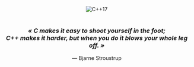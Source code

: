 <div align="center">
  <img src="https://img.shields.io/badge/C%2B%2B-17-blue.svg" alt="C++17"/>
</div>

<br/>

<div align="center">
  <em>
    <h3>
      « C makes it easy to shoot yourself in the foot;<br/>
      C++ makes it harder, but when you do it blows your whole leg off. »
    </h3>
  </em>
  <p>— Bjarne Stroustrup</p>
</div>

<br/>
